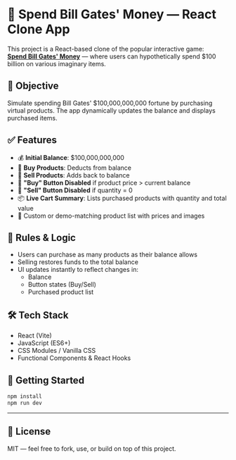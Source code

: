 # 💸 Spend Bill Gates' Money — React Clone App

This project is a React-based clone of the popular interactive game:  
**[Spend Bill Gates' Money](https://neal.fun/spend)** — where users can hypothetically spend $100 billion on various imaginary items.

## 🎯 Objective

Simulate spending Bill Gates' $100,000,000,000 fortune by purchasing virtual products. The app dynamically updates the balance and displays purchased items.

## ✅ Features

- 💰 **Initial Balance**: $100,000,000,000
- 🛒 **Buy Products**: Deducts from balance
- 🔁 **Sell Products**: Adds back to balance
- 🚫 **"Buy" Button Disabled** if product price > current balance
- 🚫 **"Sell" Button Disabled** if quantity = 0
- 📦 **Live Cart Summary**: Lists purchased products with quantity and total value
- 🎨 Custom or demo-matching product list with prices and images

## 🧪 Rules & Logic

- Users can purchase as many products as their balance allows
- Selling restores funds to the total balance
- UI updates instantly to reflect changes in:
  - Balance
  - Button states (Buy/Sell)
  - Purchased product list

## 🛠️ Tech Stack

- React (Vite)
- JavaScript (ES6+)
- CSS Modules / Vanilla CSS
- Functional Components & React Hooks

## 🚀 Getting Started

```bash
npm install
npm run dev
`````
----

## 🪪 License

MIT — feel free to fork, use, or build on top of this project.